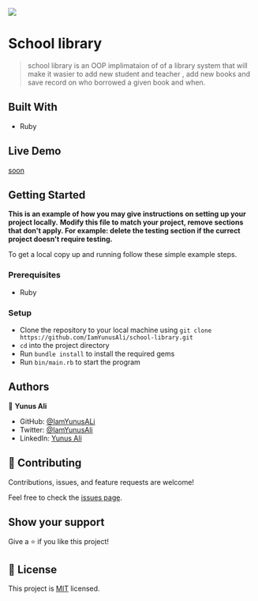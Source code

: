 ![](https://img.shields.io/badge/morse_code-blue)

# School library

> school library is an OOP implimataion of of a library system that will make it wasier to add new student and teacher , add new books and save record on who borrowed a given book and when.

## Built With

- Ruby

## Live Demo

[soon](https://#)

## Getting Started

**This is an example of how you may give instructions on setting up your project locally.**
**Modify this file to match your project, remove sections that don't apply. For example: delete the testing section if the currect project doesn't require testing.**

To get a local copy up and running follow these simple example steps.

### Prerequisites

- Ruby

### Setup

- Clone the repository to your local machine using `git clone https://github.com/IamYunusAli/school-library.git`
- `cd` into the project directory
- Run `bundle install` to install the required gems
- Run `bin/main.rb` to start the program

## Authors

👤 **Yunus Ali**

- GitHub: [@IamYunusALi](https://github.com/iamyunusali)
- Twitter: [@IamYunusAli](https://twitter.com/iamyunusali)
- LinkedIn: [Yunus Ali](https://linkedin.com/in/iamyunusali)

## 🤝 Contributing

Contributions, issues, and feature requests are welcome!

Feel free to check the [issues page](../../issues/).

## Show your support

Give a ⭐️ if you like this project!

## 📝 License

This project is [MIT](./LICENSE) licensed.
